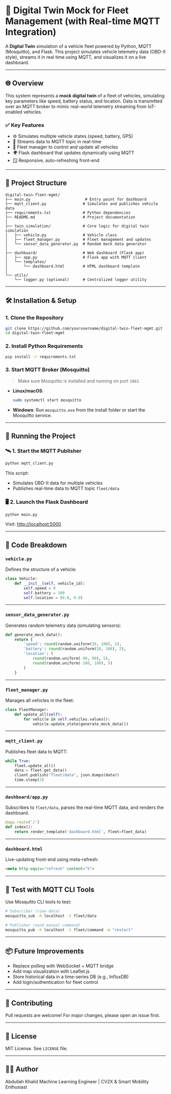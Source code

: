 
# 🚚 Digital Twin Mock for Fleet Management (with Real-time MQTT Integration)

A **Digital Twin** simulation of a vehicle fleet powered by Python, MQTT (Mosquitto), and Flask. This project simulates vehicle telemetry data (OBD-II style), streams it in real time using MQTT, and visualizes it on a live dashboard.

---

## 🌐 Overview

This system represents a **mock digital twin** of a fleet of vehicles, simulating key parameters like speed, battery status, and location. Data is transmitted over an MQTT broker to mimic real-world telemetry streaming from IoT-enabled vehicles.

### ✅ Key Features

- ⚙️ Simulates multiple vehicle states (speed, battery, GPS)
- 📡 Streams data to MQTT topic in real-time
- 🧠 Fleet manager to control and update all vehicles
- 🌍 Flask dashboard that updates dynamically using MQTT
- 🪟 Responsive, auto-refreshing front-end

---

## 📁 Project Structure

```
digital-twin-fleet-mgmt/
├── main.py                        # Entry point for dashboard
├── mqtt_client.py                # Simulates and publishes vehicle data
├── requirements.txt              # Python dependencies
├── README.md                     # Project documentation
│
├── twin_simulation/              # Core logic for digital twin simulation
│   ├── vehicle.py                # Vehicle class
│   ├── fleet_manager.py          # Fleet management and updates
│   └── sensor_data_generator.py  # Random mock data generator
│
├── dashboard/                    # Web dashboard (Flask app)
│   ├── app.py                    # Flask app with MQTT client
│   └── templates/
│       └── dashboard.html        # HTML dashboard template
│
└── utils/
    └── logger.py (optional)      # Centralized logger utility
```

---

## 🛠️ Installation & Setup

### 1. Clone the Repository

```bash
git clone https://github.com/yourusername/digital-twin-fleet-mgmt.git
cd digital-twin-fleet-mgmt
```

### 2. Install Python Requirements

```bash
pip install -r requirements.txt
```

### 3. Start MQTT Broker (Mosquitto)

> Make sure Mosquitto is installed and running on port `1883`.

- **Linux/macOS**:
  ```bash
  sudo systemctl start mosquitto
  ```
- **Windows**:
  Run `mosquitto.exe` from the install folder or start the Mosquitto service.

---

## 🚀 Running the Project

### 🛰️ 1. Start the MQTT Publisher

```bash
python mqtt_client.py
```

This script:
- Simulates OBD-II data for multiple vehicles
- Publishes real-time data to MQTT topic `fleet/data`

### 🖥️ 2. Launch the Flask Dashboard

```bash
python main.py
```

Visit: [http://localhost:5000](http://localhost:5000)

---

## 🧠 Code Breakdown

### `vehicle.py`

Defines the structure of a vehicle:

```python
class Vehicle:
    def __init__(self, vehicle_id):
        self.speed = 0
        self.battery = 100
        self.location = (0.0, 0.0)
```

---

### `sensor_data_generator.py`

Generates random telemetry data (simulating sensors):

```python
def generate_mock_data():
    return {
        'speed': round(random.uniform(30, 100), 2),
        'battery': round(random.uniform(20, 100), 2),
        'location': (
            round(random.uniform(-90, 90), 5),
            round(random.uniform(-180, 180), 5)
        )
    }
```

---

### `fleet_manager.py`

Manages all vehicles in the fleet:

```python
class FleetManager:
    def update_all(self):
        for vehicle in self.vehicles.values():
            vehicle.update_state(generate_mock_data())
```

---

### `mqtt_client.py`

Publishes fleet data to MQTT:

```python
while True:
    fleet.update_all()
    data = fleet.get_data()
    client.publish("fleet/data", json.dumps(data))
    time.sleep(3)
```

---

### `dashboard/app.py`

Subscribes to `fleet/data`, parses the real-time MQTT data, and renders the dashboard.

```python
@app.route('/')
def index():
    return render_template('dashboard.html', fleet=fleet_data)
```

---

### `dashboard.html`

Live-updating front-end using meta-refresh:

```html
<meta http-equiv="refresh" content="5">
```

---

## 🧪 Test with MQTT CLI Tools

Use Mosquitto CLI tools to test:

```bash
# Subscriber (view data)
mosquitto_sub -h localhost -t fleet/data

# Publisher (send manual command)
mosquitto_pub -h localhost -t fleet/command -m "restart"
```

---

## 📦 Future Improvements

- Replace polling with WebSocket + MQTT bridge
- Add map visualization with Leaflet.js
- Store historical data in a time-series DB (e.g., InfluxDB)
- Add login/authentication for fleet control

---

## 🤝 Contributing

Pull requests are welcome! For major changes, please open an issue first.

---

## 📜 License

MIT License. See `LICENSE` file.

---

## 🧑‍💻 Author

Abdullah Khalid
Machine Learning Engineer | CV2X & Smart Mobility Enthusiast
